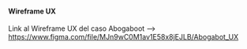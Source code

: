 #### Wireframe UX

Link al Wireframe UX del caso Abogaboot --> <https://www.figma.com/file/MJn9wC0M1av1E58x8jEJLB/Abogabot_UX>
